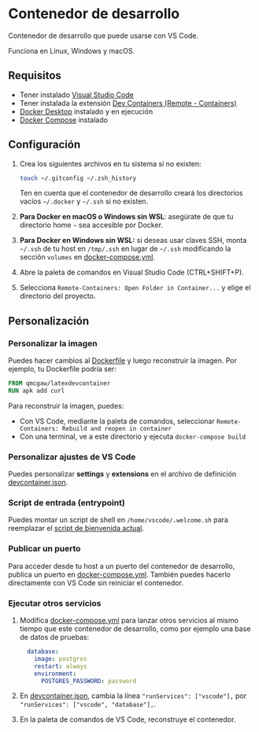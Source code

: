 # Contenedor de desarrollo

Contenedor de desarrollo que puede usarse con VS Code.

Funciona en Linux, Windows y macOS.

## Requisitos

- Tener instalado [Visual Studio Code](https://code.visualstudio.com/download)
- Tener instalada la extensión [Dev Containers (Remote - Containers)](https://marketplace.visualstudio.com/items?itemName=ms-vscode-remote.remote-containers)
- [Docker Desktop](https://www.docker.com/products/docker-desktop) instalado y en ejecución
- [Docker Compose](https://docs.docker.com/compose/install/) instalado

## Configuración

1. Crea los siguientes archivos en tu sistema si no existen:

    ```sh
    touch ~/.gitconfig ~/.zsh_history
    ```

    Ten en cuenta que el contenedor de desarrollo creará los directorios vacíos `~/.docker` y `~/.ssh` si no existen.

1. **Para Docker en macOS o Windows sin WSL**: asegúrate de que tu directorio home `~` sea accesible por Docker.
1. **Para Docker en Windows sin WSL:** si deseas usar claves SSH, monta `~/.ssh` de tu host en `/tmp/.ssh` en lugar de `~/.ssh` modificando la sección `volumes` en [docker-compose.yml](docker-compose.yml).
1. Abre la paleta de comandos en Visual Studio Code (CTRL+SHIFT+P).
1. Selecciona `Remote-Containers: Open Folder in Container...` y elige el directorio del proyecto.

## Personalización

### Personalizar la imagen

Puedes hacer cambios al [Dockerfile](Dockerfile) y luego reconstruir la imagen. Por ejemplo, tu Dockerfile podría ser:

```Dockerfile
FROM qmcgaw/latexdevcontainer
RUN apk add curl
```

Para reconstruir la imagen, puedes:

- Con VS Code, mediante la paleta de comandos, seleccionar `Remote-Containers: Rebuild and reopen in container`
- Con una terminal, ve a este directorio y ejecuta `docker-compose build`

### Personalizar ajustes de VS Code

Puedes personalizar **settings** y **extensions** en el archivo de definición [devcontainer.json](devcontainer.json).

### Script de entrada (entrypoint)

Puedes montar un script de shell en `/home/vscode/.welcome.sh` para reemplazar el [script de bienvenida actual](shell/.welcome.sh).

### Publicar un puerto

Para acceder desde tu host a un puerto del contenedor de desarrollo, publica un puerto en [docker-compose.yml](docker-compose.yml). También puedes hacerlo directamente con VS Code sin reiniciar el contenedor.

### Ejecutar otros servicios

1. Modifica [docker-compose.yml](docker-compose.yml) para lanzar otros servicios al mismo tiempo que este contenedor de desarrollo, como por ejemplo una base de datos de pruebas:

    ```yml
      database:
        image: postgres
        restart: always
        environment:
          POSTGRES_PASSWORD: password
    ```

1. En [devcontainer.json](devcontainer.json), cambia la línea `"runServices": ["vscode"],` por `"runServices": ["vscode", "database"],`.
1. En la paleta de comandos de VS Code, reconstruye el contenedor.
